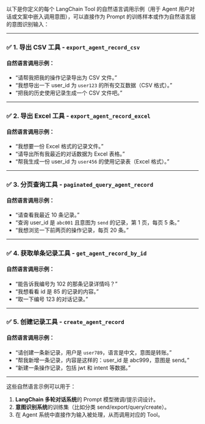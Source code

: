以下是你定义的每个 LangChain Tool 的自然语言调用示例（用于 Agent 用户对话或文案中嵌入调用意图），可以直接作为 Prompt 的训练样本或作为自然语言层的意图识别输入：

---

### ✅ 1. 导出 CSV 工具 - `export_agent_record_csv`

#### 自然语言调用示例：

* “请帮我把我的操作记录导出为 CSV 文件。”
* “我想导出一下 user\_id 为 `user123` 的所有交互数据（CSV 格式）。”
* “把我的历史使用记录生成一个 CSV 文件吧。”

---

### ✅ 2. 导出 Excel 工具 - `export_agent_record_excel`

#### 自然语言调用示例：

* “我想要一份 Excel 格式的记录文件。”
* “请导出所有我最近的对话数据为 Excel 表格。”
* “帮我生成一份 user\_id 为 `user456` 的使用记录表（Excel 格式）。”

---

### ✅ 3. 分页查询工具 - `paginated_query_agent_record`

#### 自然语言调用示例：

* “请查看我最近 10 条记录。”
* “查询 user\_id 是 `abc001` 且意图为 `send` 的记录，第 1 页，每页 5 条。”
* “我想浏览一下前两页的操作记录，每页 20 条。”

---

### ✅ 4. 获取单条记录工具 - `get_agent_record_by_id`

#### 自然语言调用示例：

* “能告诉我编号为 102 的那条记录详情吗？”
* “我想看看 id 是 85 的记录的内容。”
* “取一下编号 123 的对话记录。”

---

### ✅ 5. 创建记录工具 - `create_agent_record`

#### 自然语言调用示例：

* “请创建一条新记录，用户是 `user789`，语言是中文，意图是转账。”
* “帮我新增一条记录，内容是这样的：user\_id 是 abc999，意图是 send。”
* “新建一条操作记录，包括 jwt 和 intent 等数据。”

---

这些自然语言示例可以用于：

1. **LangChain 多轮对话系统**的 Prompt 模型微调/提示词设计。
2. **意图识别系统**的训练集（比如分类 send/export/query/create）。
3. 在 Agent 系统中直接作为输入被处理，从而调用对应的 Tool。

